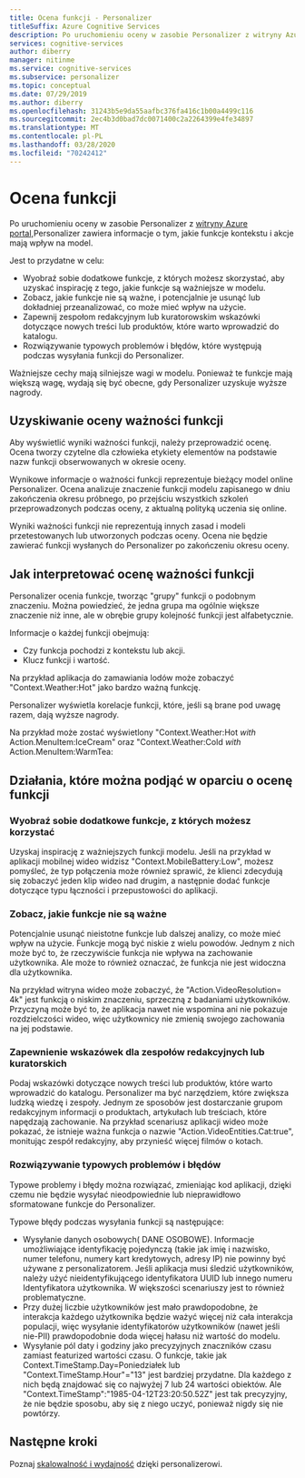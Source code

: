 ```yaml
---
title: Ocena funkcji - Personalizer
titleSuffix: Azure Cognitive Services
description: Po uruchomieniu oceny w zasobie Personalizer z witryny Azure portal Personalizer zawiera informacje o tym, jakie funkcje kontekstu i akcje mają wpływ na model.
services: cognitive-services
author: diberry
manager: nitinme
ms.service: cognitive-services
ms.subservice: personalizer
ms.topic: conceptual
ms.date: 07/29/2019
ms.author: diberry
ms.openlocfilehash: 31243b5e9da55aafbc376fa416c1b00a4499c116
ms.sourcegitcommit: 2ec4b3d0bad7dc0071400c2a2264399e4fe34897
ms.translationtype: MT
ms.contentlocale: pl-PL
ms.lasthandoff: 03/28/2020
ms.locfileid: "70242412"
---
```

# <a name="feature-evaluation"></a>Ocena funkcji

Po uruchomieniu oceny w zasobie Personalizer z [witryny Azure portal,](https://portal.azure.com)Personalizer zawiera informacje o tym, jakie funkcje kontekstu i akcje mają wpływ na model. 

Jest to przydatne w celu:

* Wyobraź sobie dodatkowe funkcje, z których możesz skorzystać, aby uzyskać inspirację z tego, jakie funkcje są ważniejsze w modelu.
* Zobacz, jakie funkcje nie są ważne, i potencjalnie je usunąć lub dokładniej przeanalizować, co może mieć wpływ na użycie.
* Zapewnij zespołom redakcyjnym lub kuratorowskim wskazówki dotyczące nowych treści lub produktów, które warto wprowadzić do katalogu.
* Rozwiązywanie typowych problemów i błędów, które występują podczas wysyłania funkcji do Personalizer.

Ważniejsze cechy mają silniejsze wagi w modelu. Ponieważ te funkcje mają większą wagę, wydają się być obecne, gdy Personalizer uzyskuje wyższe nagrody.

## <a name="getting-feature-importance-evaluation"></a>Uzyskiwanie oceny ważności funkcji

Aby wyświetlić wyniki ważności funkcji, należy przeprowadzić ocenę. Ocena tworzy czytelne dla człowieka etykiety elementów na podstawie nazw funkcji obserwowanych w okresie oceny.

Wynikowe informacje o ważności funkcji reprezentuje bieżący model online Personalizer. Ocena analizuje znaczenie funkcji modelu zapisanego w dniu zakończenia okresu próbnego, po przejściu wszystkich szkoleń przeprowadzonych podczas oceny, z aktualną polityką uczenia się online. 

Wyniki ważności funkcji nie reprezentują innych zasad i modeli przetestowanych lub utworzonych podczas oceny.  Ocena nie będzie zawierać funkcji wysłanych do Personalizer po zakończeniu okresu oceny.

## <a name="how-to-interpret-the-feature-importance-evaluation"></a>Jak interpretować ocenę ważności funkcji

Personalizer ocenia funkcje, tworząc "grupy" funkcji o podobnym znaczeniu. Można powiedzieć, że jedna grupa ma ogólnie większe znaczenie niż inne, ale w obrębie grupy kolejność funkcji jest alfabetycznie.

Informacje o każdej funkcji obejmują:

* Czy funkcja pochodzi z kontekstu lub akcji.
* Klucz funkcji i wartość.

Na przykład aplikacja do zamawiania lodów może zobaczyć "Context.Weather:Hot" jako bardzo ważną funkcję.

Personalizer wyświetla korelacje funkcji, które, jeśli są brane pod uwagę razem, dają wyższe nagrody.

Na przykład może zostać wyświetlony "Context.Weather:Hot *with* Action.MenuItem:IceCream" oraz "Context.Weather:Cold *with* Action.MenuItem:WarmTea:

## <a name="actions-you-can-take-based-on-feature-evaluation"></a>Działania, które można podjąć w oparciu o ocenę funkcji

### <a name="imagine-additional-features-you-could-use"></a>Wyobraź sobie dodatkowe funkcje, z których możesz korzystać

Uzyskaj inspirację z ważniejszych funkcji modelu. Jeśli na przykład w aplikacji mobilnej wideo widzisz "Context.MobileBattery:Low", możesz pomyśleć, że typ połączenia może również sprawić, że klienci zdecydują się zobaczyć jeden klip wideo nad drugim, a następnie dodać funkcje dotyczące typu łączności i przepustowości do aplikacji.

### <a name="see-what-features-are-not-important"></a>Zobacz, jakie funkcje nie są ważne

Potencjalnie usunąć nieistotne funkcje lub dalszej analizy, co może mieć wpływ na użycie. Funkcje mogą być niskie z wielu powodów. Jednym z nich może być to, że rzeczywiście funkcja nie wpływa na zachowanie użytkownika. Ale może to również oznaczać, że funkcja nie jest widoczna dla użytkownika. 

Na przykład witryna wideo może zobaczyć, że "Action.VideoResolution= 4k" jest funkcją o niskim znaczeniu, sprzeczną z badaniami użytkowników. Przyczyną może być to, że aplikacja nawet nie wspomina ani nie pokazuje rozdzielczości wideo, więc użytkownicy nie zmienią swojego zachowania na jej podstawie.

### <a name="provide-guidance-to-editorial-or-curation-teams"></a>Zapewnienie wskazówek dla zespołów redakcyjnych lub kuratorskich

Podaj wskazówki dotyczące nowych treści lub produktów, które warto wprowadzić do katalogu. Personalizer ma być narzędziem, które zwiększa ludzką wiedzę i zespoły. Jednym ze sposobów jest dostarczanie grupom redakcyjnym informacji o produktach, artykułach lub treściach, które napędzają zachowanie. Na przykład scenariusz aplikacji wideo może pokazać, że istnieje ważna funkcja o nazwie "Action.VideoEntities.Cat:true", monitując zespół redakcyjny, aby przynieść więcej filmów o kotach.

### <a name="troubleshoot-common-problems-and-mistakes"></a>Rozwiązywanie typowych problemów i błędów

Typowe problemy i błędy można rozwiązać, zmieniając kod aplikacji, dzięki czemu nie będzie wysyłać nieodpowiednie lub nieprawidłowo sformatowane funkcje do Personalizer. 

Typowe błędy podczas wysyłania funkcji są następujące:

* Wysyłanie danych osobowych( DANE OSOBOWE). Informacje umożliwiające identyfikację pojedynczą (takie jak imię i nazwisko, numer telefonu, numery kart kredytowych, adresy IP) nie powinny być używane z personalizatorem. Jeśli aplikacja musi śledzić użytkowników, należy użyć nieidentyfikującego identyfikatora UUID lub innego numeru Identyfikatora użytkownika. W większości scenariuszy jest to również problematyczne.
* Przy dużej liczbie użytkowników jest mało prawdopodobne, że interakcja każdego użytkownika będzie ważyć więcej niż cała interakcja populacji, więc wysyłanie identyfikatorów użytkowników (nawet jeśli nie-PII) prawdopodobnie doda więcej hałasu niż wartość do modelu.
* Wysyłanie pól daty i godziny jako precyzyjnych znaczników czasu zamiast featurized wartości czasu. O funkcje, takie jak Context.TimeStamp.Day=Poniedziałek lub "Context.TimeStamp.Hour"="13" jest bardziej przydatne. Dla każdego z nich będą znajdować się co najwyżej 7 lub 24 wartości obiektów. Ale "Context.TimeStamp":"1985-04-12T23:20:50.52Z" jest tak precyzyjny, że nie będzie sposobu, aby się z niego uczyć, ponieważ nigdy się nie powtórzy.

## <a name="next-steps"></a>Następne kroki

Poznaj [skalowalność i wydajność](concepts-scalability-performance.md) dzięki personalizerowi.

